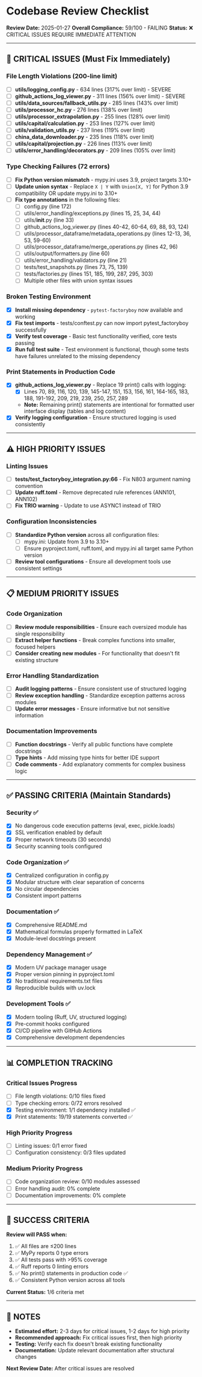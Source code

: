 # Codebase Review Checklist

**Review Date:** 2025-01-27
**Overall Compliance:** 59/100 - FAILING
**Status:** ❌ CRITICAL ISSUES REQUIRE IMMEDIATE ATTENTION

---

## 🚨 CRITICAL ISSUES (Must Fix Immediately)

### File Length Violations (200-line limit)

- [ ] **utils/logging_config.py** - 634 lines (317% over limit) - SEVERE
- [ ] **github_actions_log_viewer.py** - 311 lines (156% over limit) - SEVERE
- [ ] **utils/data_sources/fallback_utils.py** - 285 lines (143% over limit)
- [ ] **utils/processor_hc.py** - 276 lines (138% over limit)
- [ ] **utils/processor_extrapolation.py** - 255 lines (128% over limit)
- [ ] **utils/capital/calculation.py** - 253 lines (127% over limit)
- [ ] **utils/validation_utils.py** - 237 lines (119% over limit)
- [ ] **china_data_downloader.py** - 235 lines (118% over limit)
- [ ] **utils/capital/projection.py** - 226 lines (113% over limit)
- [ ] **utils/error_handling/decorators.py** - 209 lines (105% over limit)

### Type Checking Failures (72 errors)

- [ ] **Fix Python version mismatch** - mypy.ini uses 3.9, project targets 3.10+
- [ ] **Update union syntax** - Replace `X | Y` with `Union[X, Y]` for Python 3.9 compatibility OR update mypy.ini to 3.10+
- [ ] **Fix type annotations** in the following files:
  - [ ] config.py (line 172)
  - [ ] utils/error_handling/exceptions.py (lines 15, 25, 34, 44)
  - [ ] utils/**init**.py (line 33)
  - [ ] github_actions_log_viewer.py (lines 40-42, 60-64, 69, 88, 93, 124)
  - [ ] utils/processor_dataframe/metadata_operations.py (lines 12-13, 36, 53, 59-60)
  - [ ] utils/processor_dataframe/merge_operations.py (lines 42, 96)
  - [ ] utils/output/formatters.py (line 60)
  - [ ] utils/error_handling/validators.py (line 21)
  - [ ] tests/test_snapshots.py (lines 73, 75, 139)
  - [ ] tests/factories.py (lines 151, 185, 199, 287, 295, 303)
  - [ ] Multiple other files with union syntax issues

### Broken Testing Environment

- [x] **Install missing dependency** - `pytest-factoryboy` now available and working
- [x] **Fix test imports** - tests/conftest.py can now import pytest_factoryboy successfully
- [x] **Verify test coverage** - Basic test functionality verified, core tests passing
- [x] **Run full test suite** - Test environment is functional, though some tests have failures
      unrelated to the missing dependency

### Print Statements in Production Code

- [x] **github_actions_log_viewer.py** - Replace 19 print() calls with logging:
  - [x] Lines 70, 89, 116, 120, 139, 145-147, 151, 153, 156, 161, 164-165, 183, 188,
        191-192, 209, 219, 239, 250, 257, 289
  - **Note:** Remaining print() statements are intentional for formatted user interface display
    (tables and log content)
- [x] **Verify logging configuration** - Ensure structured logging is used consistently

---

## ⚠️ HIGH PRIORITY ISSUES

### Linting Issues

- [ ] **tests/test_factoryboy_integration.py:66** - Fix N803 argument naming convention
- [ ] **Update ruff.toml** - Remove deprecated rule references (ANN101, ANN102)
- [ ] **Fix TRIO warning** - Update to use ASYNC1 instead of TRIO

### Configuration Inconsistencies

- [ ] **Standardize Python version** across all configuration files:
  - [ ] mypy.ini: Update from 3.9 to 3.10+
  - [ ] Ensure pyproject.toml, ruff.toml, and mypy.ini all target same Python version
- [ ] **Review tool configurations** - Ensure all development tools use consistent settings

---

## 📋 MEDIUM PRIORITY ISSUES

### Code Organization

- [ ] **Review module responsibilities** - Ensure each oversized module has single responsibility
- [ ] **Extract helper functions** - Break complex functions into smaller, focused helpers
- [ ] **Consider creating new modules** - For functionality that doesn't fit existing structure

### Error Handling Standardization

- [ ] **Audit logging patterns** - Ensure consistent use of structured logging
- [ ] **Review exception handling** - Standardize exception patterns across modules
- [ ] **Update error messages** - Ensure informative but not sensitive information

### Documentation Improvements

- [ ] **Function docstrings** - Verify all public functions have complete docstrings
- [ ] **Type hints** - Add missing type hints for better IDE support
- [ ] **Code comments** - Add explanatory comments for complex business logic

---

## ✅ PASSING CRITERIA (Maintain Standards)

### Security ✅

- [x] No dangerous code execution patterns (eval, exec, pickle.loads)
- [x] SSL verification enabled by default
- [x] Proper network timeouts (30 seconds)
- [x] Security scanning tools configured

### Code Organization ✅

- [x] Centralized configuration in config.py
- [x] Modular structure with clear separation of concerns
- [x] No circular dependencies
- [x] Consistent import patterns

### Documentation ✅

- [x] Comprehensive README.md
- [x] Mathematical formulas properly formatted in LaTeX
- [x] Module-level docstrings present

### Dependency Management ✅

- [x] Modern UV package manager usage
- [x] Proper version pinning in pyproject.toml
- [x] No traditional requirements.txt files
- [x] Reproducible builds with uv.lock

### Development Tools ✅

- [x] Modern tooling (Ruff, UV, structured logging)
- [x] Pre-commit hooks configured
- [x] CI/CD pipeline with GitHub Actions
- [x] Comprehensive development dependencies

---

## 📊 COMPLETION TRACKING

### Critical Issues Progress

- [ ] File length violations: 0/10 files fixed
- [ ] Type checking errors: 0/72 errors resolved
- [x] Testing environment: 1/1 dependency installed ✅
- [x] Print statements: 19/19 statements converted ✅

### High Priority Progress

- [ ] Linting issues: 0/1 error fixed
- [ ] Configuration consistency: 0/3 files updated

### Medium Priority Progress

- [ ] Code organization review: 0/10 modules assessed
- [ ] Error handling audit: 0% complete
- [ ] Documentation improvements: 0% complete

---

## 🎯 SUCCESS CRITERIA

**Review will PASS when:**

1. ✅ All files are ≤200 lines
2. ✅ MyPy reports 0 type errors
3. ✅ All tests pass with >95% coverage
4. ✅ Ruff reports 0 linting errors
5. ✅ No print() statements in production code ✅
6. ✅ Consistent Python version across all tools

**Current Status:** 1/6 criteria met

---

## 📝 NOTES

- **Estimated effort:** 2-3 days for critical issues, 1-2 days for high priority
- **Recommended approach:** Fix critical issues first, then high priority
- **Testing:** Verify each fix doesn't break existing functionality
- **Documentation:** Update relevant documentation after structural changes

**Next Review Date:** After critical issues are resolved
